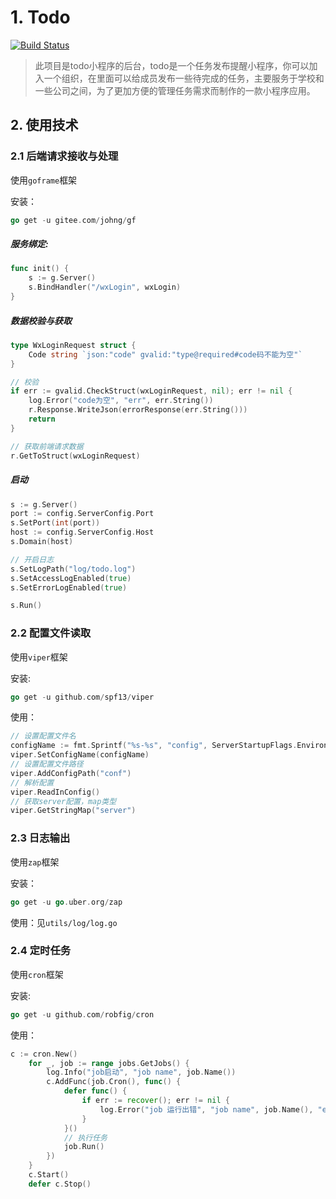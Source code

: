 # 1. Todo
[![Build Status](https://travis-ci.org/pibigstar/go-todo.svg?branch=master)](https://travis-ci.org/pibigstar/go-todo)

> 此项目是todo小程序的后台，todo是一个任务发布提醒小程序，你可以加入一个组织，在里面可以给成员发布一些待完成的任务，主要服务于学校和一些公司之间，为了更加方便的管理任务需求而制作的一款小程序应用。

## 2. 使用技术

### 2.1 后端请求接收与处理
使用`goframe`框架

安装：
```go
go get -u gitee.com/johng/gf
```

##### 服务绑定:
```go
func init() {
	s := g.Server()
	s.BindHandler("/wxLogin", wxLogin)
}
```
##### 数据校验与获取
```go
type WxLoginRequest struct {
	Code string `json:"code" gvalid:"type@required#code码不能为空"`
}

// 校验
if err := gvalid.CheckStruct(wxLoginRequest, nil); err != nil {
    log.Error("code为空", "err", err.String())
    r.Response.WriteJson(errorResponse(err.String()))
    return
}

// 获取前端请求数据
r.GetToStruct(wxLoginRequest)
```

##### 启动
```go
s := g.Server()
port := config.ServerConfig.Port
s.SetPort(int(port))
host := config.ServerConfig.Host
s.Domain(host)

// 开启日志
s.SetLogPath("log/todo.log")
s.SetAccessLogEnabled(true)
s.SetErrorLogEnabled(true)

s.Run()

```

### 2.2 配置文件读取
使用`viper`框架 

安装:
```go
go get -u github.com/spf13/viper
```
使用：
```go
// 设置配置文件名
configName := fmt.Sprintf("%s-%s", "config", ServerStartupFlags.Environment)
viper.SetConfigName(configName)
// 设置配置文件路径
viper.AddConfigPath("conf")
// 解析配置
viper.ReadInConfig()
// 获取server配置，map类型
viper.GetStringMap("server")
```

### 2.3 日志输出
使用`zap`框架

安装：
```go
go get -u go.uber.org/zap
```
使用：见`utils/log/log.go`


### 2.4 定时任务
使用`cron`框架

安装:
```go
go get -u github.com/robfig/cron
```
使用：
```go
c := cron.New()
	for _, job := range jobs.GetJobs() {
		log.Info("job启动", "job name", job.Name())
		c.AddFunc(job.Cron(), func() {
			defer func() {
				if err := recover(); err != nil {
					log.Error("job 运行出错", "job name", job.Name(), "error", err)
				}
			}()
			// 执行任务
			job.Run()
		})
	}
	c.Start()
	defer c.Stop()
```




